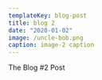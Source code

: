 ```yaml
---
templateKey: blog-post
title: blog 2
date: "2020-01-02"
image: /uncle-bob.png
caption: image-2 caption
---
```


The Blog #2 Post
